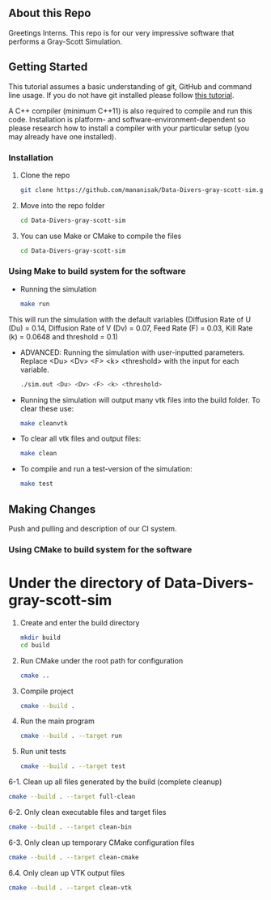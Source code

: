 ## About this Repo

Greetings Interns. This repo is for our very impressive software that performs a Gray-Scott Simulation.

## Getting Started

This tutorial assumes a basic understanding of git, GitHub and command line usage. If you do not have git installed please follow <a href="https://git-scm.com/book/en/v2/Getting-Started-Installing-Git">this tutorial</a>.

A C++ compiler (minimum C++11) is also required to compile and run this code. Installation is platform- and software-environment-dependent so please research how to install a compiler with your particular setup (you may already have one installed).

### Installation

1. Clone the repo
   ```sh
   git clone https://github.com/mananisak/Data-Divers-gray-scott-sim.git
   ```
2. Move into the repo folder
   ```sh
   cd Data-Divers-gray-scott-sim
   ```
3. You can use Make or CMake to compile the files
   ```sh
   cd Data-Divers-gray-scott-sim
   ```

### Using Make to build system for the software
* Running the simulation
   ```sh
   make run
   ```
This will run the simulation with the default variables (Diffusion Rate of U (Du) = 0.14, Diffusion Rate of V (Dv) = 0.07, Feed Rate (F) = 0.03, Kill Rate (k) = 0.0648 and threshold = 0.1)

* ADVANCED: Running the simulation with user-inputted parameters. Replace \<Du\> \<Dv\> \<F\> \<k\> \<threshold\> with the input for each variable.
   ```sh
   ./sim.out <Du> <Dv> <F> <k> <threshold>
   ```
* Running the simulation will output many vtk files into the build folder. To clear these use:
   ```sh
   make cleanvtk
   ```
* To clear all vtk files and output files:
   ```sh
   make clean
   ```
* To compile and run a test-version of the simulation:
   ```sh
   make test
   ```

## Making Changes

Push and pulling and description of our CI system.


### Using CMake to build system for the software

   # Under the directory of Data-Divers-gray-scott-sim
1. Create and enter the build directory
   ```sh
   mkdir build
   cd build
   ```
2. Run CMake under the root path for configuration
   ```sh
   cmake ..
   ```
3. Compile project
   ```sh
   cmake --build .
   ```
4. Run the main program
   ```sh
   cmake --build . --target run
   ```
5. Run unit tests
   ```sh
   cmake --build . --target test
   ```
6-1. Clean up all files generated by the build (complete cleanup)
   ```sh
   cmake --build . --target full-clean
   ```
6-2. Only clean executable files and target files
   ```sh
   cmake --build . --target clean-bin
   ```
6-3. Only clean up temporary CMake configuration files
   ```sh
   cmake --build . --target clean-cmake
   ```
6.4. Only clean up VTK output files
   ```sh
   cmake --build . --target clean-vtk
   ```
